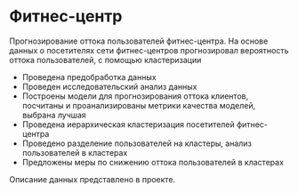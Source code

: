 # Фитнес-центр
Прогнозирование оттока пользователей фитнес-центра. На основе данных о посетителях сети фитнес-центров прогнозировал вероятность оттока пользователей, с помощью кластеризации
- Проведена предобработка данных
- Проведен исследовательский анализ данных
- Построены модели для прогнозирования оттока клиентов, посчитаны и проанализированы метрики качества моделей, выбрана лучшая
- Проведена иерархическая кластеризация посетителей фитнес-центра
- Проведено разделение пользователей на кластеры, анализ пользователей в кластерах
- Предложены меры по снижению оттока пользователей в кластерах

Описание данных представлено в проекте.
